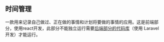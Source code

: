 ## 时间管理
一款用来记录自己做过、正在做的事情和计划将要做的事情的应用。这是前端部分，使用react开发，此部分不能独立运行需要[后端部分的代码库](../../../TimeManage-Laravel)（使用 Laravel 开发）才能运行。
